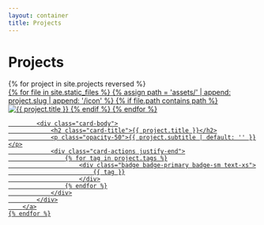 ```yaml
---
layout: container
title: Projects
---
```


<h1 class="text-4xl font-extrabold">Projects</h1>

<div class="grid lg:grid-cols-2 gap-4 my-6">
    {% for project in site.projects reversed %}
        <a class="card card-side bg-base-300 shadow-xl" href="{{ project.url }}">
            <div class="flex items-center justify-center m-4">
                {% for file in site.static_files %}
                    {% assign path = 'assets/' | append: project.slug | append: '/icon' %}
                    {% if file.path contains path %}
                        <img class="mask mask-squircle w-64 max-w-32" src="{{ file.path }}" alt="{{ project.title }}" />
                    {% endif %}
                {% endfor %}
            </div>

            <div class="card-body">
                <h2 class="card-title">{{ project.title }}</h2>
                <p class="opacity-50">{{ project.subtitle | default: '' }}</p>
                <div class="card-actions justify-end">
                    {% for tag in project.tags %}
                        <div class="badge badge-primary badge-sm text-xs">
                            {{ tag }}
                        </div>
                    {% endfor %}
                </div>
            </div>
        </a>
    {% endfor %}
</div>